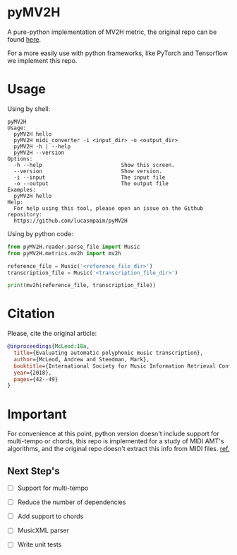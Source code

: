 # pyMV2H

A pure-python implementation of MV2H metric, the original repo can be found [here](https://github.com/apmcleod/MV2H).

For a more easily use with python frameworks, like PyTorch and Tensorflow we implement this repo.


# Usage

Using by shell:

```shell
pyMV2H
Usage:
  pyMV2H hello
  pyMV2H midi_converter -i <input_dir> -o <output_dir>
  pyMV2H -h | --help
  pyMV2H --version
Options:
  -h --help                         Show this screen.
  --version                         Show version.
  -i --input                        The input file
  -o --output                       The output file
Examples:
  pyMV2H hello
Help:
  For help using this tool, please open an issue on the Github repository:
  https://github.com/lucasmpaim/pyMV2H
```

Using by python code:

```python
from pyMV2H.reader.parse_file import Music
from pyMV2H.metrics.mv2h import mv2h

reference_file = Music('<reference_file_dir>')
transcription_file = Music('<transcription_file_dir>')

print(mv2h(reference_file, transcription_file))
```

# Citation
Please, cite the original article:


```bibtex
@inproceedings{McLeod:18a,
  title={Evaluating automatic polyphonic music transcription},
  author={McLeod, Andrew and Steedman, Mark},
  booktitle={International Society for Music Information Retrieval Conference (ISMIR)},
  year={2018},
  pages={42--49}
}
```

# Important
For convenience at this point, python version doesn't include support for multi-tempo or chords, this repo is implemented for a study of MIDI AMT's algorithms, and the original repo doesn't extract this info from MIDI files. [ref.](https://github.com/apmcleod/MV2H/blame/master/README.md#L63)


## Next Step's

- [ ] Support for multi-tempo

- [ ] Reduce the number of dependencies

- [ ] Add support to chords

- [ ] MusicXML parser

- [ ] Write unit tests
